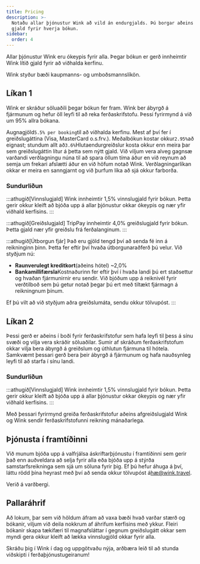 ```yaml
---
title: Pricing
description: >-
  Notaðu allar þjónustur Wink að vild án endurgjalds. Þú borgar aðeins lítið
  gjald fyrir hverja bókun.
sidebar:
  order: 4
---
```

Allar þjónustur Wink eru ókeypis fyrir alla. Þegar bókun er gerð innheimtir Wink lítið gjald fyrir að viðhalda kerfinu.

Wink styður bæði kaupmanns- og umboðsmannslíkön.

## Líkan 1

Wink er skráður söluaðili þegar bókun fer fram. Wink ber ábyrgð á fjármunum og hefur öll leyfi til að reka ferðaskrifstofu.
Þessi fyrirmynd á við um 95% allra bókana.

Augnagjöld`5.5% per booking`til að viðhalda kerfinu.
Mest af því fer í greiðslugáttina (Visa, MasterCard o.s.frv.). Meðalbókun kostar okkur`2.95%`að eignast; stundum allt að`3.6%`Hlutaendurgreiðslur kosta okkur enn meira þar sem greiðslugáttin lítur á þetta sem nýtt gjald.
Við viljum vera alveg gagnsæ varðandi verðlagningu núna til að spara öllum tíma áður en við reynum að semja um frekari afslætti áður en við höfum notað Wink. Verðlagningarlíkan okkar er meira en sanngjarnt og við þurfum líka að sjá okkur farborða.

### Sundurliðun

:::athugið\[Vinnslugjald]
Wink innheimtir 1,5% vinnslugjald fyrir bókun. Þetta gerir okkur kleift að bjóða upp á allar þjónustur okkar ókeypis og nær yfir viðhald kerfisins.
:::

:::athugið\[Greiðslugjald]
TripPay innheimtir 4,0% greiðslugjald fyrir bókun. Þetta gjald nær yfir greiðslu frá ferðalanginum.
:::

:::athugið\[Útborgun fjár]
Það eru gjöld tengd því að senda fé inn á reikninginn þinn. Þetta fer eftir því hvaða útborgunaraðferð þú velur. Við styðjum nú:

* **Raunverulegt kreditkort**(aðeins hótel) ~2,0%
* **Bankamillifærsla**Kostnaðurinn fer eftir því í hvaða landi þú ert staðsettur og hvaðan fjármunirnir eru sendir. Við bjóðum upp á reiknivél fyrir verðtilboð sem þú getur notað þegar þú ert með tiltækt fjármagn á reikningnum þínum.

Ef þú vilt að við styðjum aðra greiðslumáta, sendu okkur tölvupóst.
:::

## Líkan 2

Þessi gerð er aðeins í boði fyrir ferðaskrifstofur sem hafa leyfi til þess á sínu svæði og vilja vera skráðir söluaðilar. Sumir af skráðum ferðaskrifstofum okkar vilja bera ábyrgð á greiðslum og úthlutun fjármuna til hótela. Samkvæmt þessari gerð bera þeir ábyrgð á fjármunum og hafa nauðsynleg leyfi til að starfa í sínu landi.

### Sundurliðun

:::athugið\[Vinnslugjald]
Wink innheimtir 1,5% vinnslugjald fyrir bókun. Þetta gerir okkur kleift að bjóða upp á allar þjónustur okkar ókeypis og nær yfir viðhald kerfisins.
:::

Með þessari fyrirmynd greiða ferðaskrifstofur aðeins afgreiðslugjald Wink og Wink sendir ferðaskrifstofunni reikning mánaðarlega.

## Þjónusta í framtíðinni

Við munum bjóða upp á valfrjálsa áskriftarþjónustu í framtíðinni sem gerir það enn auðveldara að selja fyrir alla eða bjóða upp á stýrða samstarfsreikninga sem sjá um söluna fyrir þig. Ef þú hefur áhuga á því, láttu rödd þína heyrast með því að senda okkur tölvupóst á[hæ@wink.travel](mailto:hi@wink.travel).

Verið á varðbergi.

## Pallaráhrif

Að lokum, þar sem við höldum áfram að vaxa bæði hvað varðar stærð og bókanir, viljum við deila nokkrum af áhrifum kerfisins með ykkur. Fleiri bókanir skapa tækifæri til magnafsláttar í gegnum greiðslugátt okkar sem myndi gera okkur kleift að lækka vinnslugjöld okkar fyrir alla.

Skráðu þig í Wink í dag og uppgötvaðu nýja, arðbæra leið til að stunda viðskipti í ferðaþjónustugeiranum!

